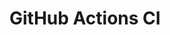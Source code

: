 # GitHub Actions CI




































































































































































































































































































































































































































































































































































































































































































































































































































































































